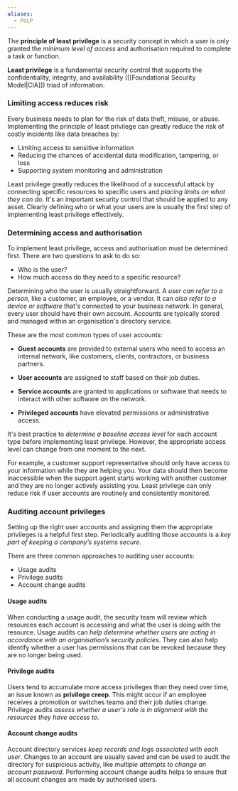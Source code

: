 ```yaml
---
aliases:
  - PoLP
---
```

The **principle of least privilege** is a security concept in which a user is only granted the *minimum level of access* and authorisation required to complete a task or function.

**Least privilege** is a fundamental security control that supports the confidentiality, integrity, and availability ([[Foundational Security Model|CIA]]) triad of information.

### Limiting access reduces risk

Every business needs to plan for the risk of data theft, misuse, or abuse. Implementing the principle of least privilege can greatly reduce the risk of costly incidents like data breaches by:

- Limiting access to sensitive information
- Reducing the chances of accidental data modification, tampering, or loss
- Supporting system monitoring and administration

Least privilege greatly reduces the likelihood of a successful attack by connecting specific resources to specific users and *placing limits on what they can do*. It's an important security control that should be applied to any asset. Clearly defining who or what your users are is usually the first step of implementing least privilege effectively.

### Determining access and authorisation

To implement least privilege, access and authorisation must be determined first. There are two questions to ask to do so: 

- Who is the user? 
- How much access do they need to a specific resource? 

Determining who the user is usually straightforward. A *user can refer to a person*, like a customer, an employee, or a vendor. It can *also refer to a device or software* that's connected to your business network. In general, every user should have their own account. Accounts are typically stored and managed within an organisation's directory service.

These are the most common types of user accounts:

- **Guest accounts** are provided to external users who need to access an internal network, like customers, clients, contractors, or business partners.

- **User accounts** are assigned to staff based on their job duties.

- **Service accounts** are granted to applications or software that needs to interact with other software on the network.

- **Privileged accounts** have elevated permissions or administrative access.

It's best practice to *determine a baseline access level* for each account type before implementing least privilege. However, the appropriate access level can change from one moment to the next. 

For example, a customer support representative should only have access to your information while they are helping you. Your data should then become inaccessible when the support agent starts working with another customer and they are no longer actively assisting you. Least privilege can only reduce risk if user accounts are routinely and consistently monitored.

### Auditing account privileges

Setting up the right user accounts and assigning them the appropriate privileges is a helpful first step. Periodically auditing those accounts is a *key part of keeping a company’s systems secure*.

There are three common approaches to auditing user accounts:

- Usage audits
- Privilege audits
- Account change audits

#### Usage audits
When conducting a usage audit, the security team will review which resources each account is accessing and what the user is doing with the resource. Usage audits can *help determine whether users are acting in accordance with an organisation’s security policies*. They can also help identify whether a user has permissions that can be revoked because they are no longer being used.

#### Privilege audits
Users tend to accumulate more access privileges than they need over time, an issue known as **privilege creep**. This might occur if an employee receives a promotion or switches teams and their job duties change. Privilege audits *assess whether a user's role is in alignment with the resources they have access to*.

#### Account change audits
Account directory services *keep records and logs associated with each user*. Changes to an account are usually saved and can be used to audit the directory for suspicious activity, like *multiple attempts to change an account password*. Performing account change audits helps to ensure that all account changes are made by authorised users.